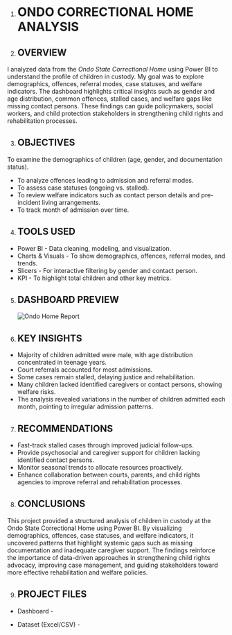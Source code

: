 1. # ONDO CORRECTIONAL HOME ANALYSIS

2. ## OVERVIEW
I analyzed data from the *Ondo State Correctional Home* using Power BI to understand the profile of children in custody. My goal was to explore demographics, offences, referral modes, case statuses, and welfare indicators. The dashboard highlights critical insights such as gender and age distribution, common offences, stalled cases, and welfare gaps like missing contact persons. These findings can guide policymakers, social workers, and child protection stakeholders in strengthening child rights and rehabilitation processes.

3. ## OBJECTIVES
To examine the demographics of children (age, gender, and documentation status).
* To analyze offences leading to admission and referral modes.
* To assess case statuses (ongoing vs. stalled).
* To review welfare indicators such as contact person details and pre-incident living arrangements.
* To track month of admission over time.

4. ## TOOLS USED
* Power BI - Data cleaning, modeling, and visualization.
* Charts & Visuals - To show demographics, offences, referral modes, and trends.
* Slicers - For interactive filtering by gender and contact person.
* KPI - To highlight total children and other key metrics.

5. ## DASHBOARD PREVIEW
   ![Ondo Home Report](https://github.com/user-attachments/assets/e3d81bc3-6674-4b1c-bbe6-a394b0708806)


6. ## KEY INSIGHTS
* Majority of children admitted were male, with age distribution concentrated in teenage years.
* Court referrals accounted for most admissions.
* Some cases remain stalled, delaying justice and rehabilitation.
* Many children lacked identified caregivers or contact persons, showing welfare risks.
* The analysis revealed variations in the number of children admitted each month, pointing to irregular admission patterns.

7. ## RECOMMENDATIONS
* Fast-track stalled cases through improved judicial follow-ups.
* Provide psychosocial and caregiver support for children lacking identified contact persons.
* Monitor seasonal trends to allocate resources proactively.
* Enhance collaboration between courts, parents, and child rights agencies to improve referral and rehabilitation processes.

8. ## CONCLUSIONS

This project provided a structured analysis of children in custody at the Ondo State Correctional Home using Power BI. By visualizing demographics, offences, case statuses, and welfare indicators, it uncovered patterns that highlight systemic gaps such as missing documentation and inadequate caregiver support. The findings reinforce the importance of data-driven approaches in strengthening child rights advocacy, improving case management, and guiding stakeholders toward more effective rehabilitation and welfare policies.

9. ## PROJECT FILES
* Dashboard - 

* Dataset (Excel/CSV) - 
